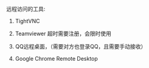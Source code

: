 远程访问的工具:


1. TightVNC

2. Teamviewer 超时需要注册，会限时使用

3. QQ远程桌面，（需要对方也登录QQ，且需要手动接收）

4. Google Chrome Remote Desktop

